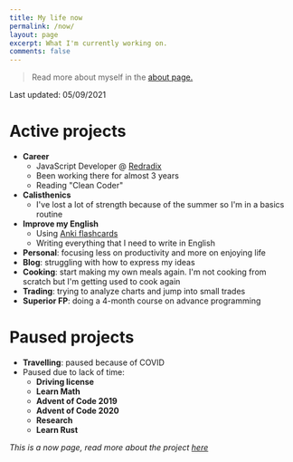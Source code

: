 ```yaml
---
title: My life now
permalink: /now/
layout: page
excerpt: What I'm currently working on.
comments: false
---
```


> Read more about myself in the [about page.](../about)

Last updated: 05/09/2021

# Active projects

- **Career**
  - JavaScript Developer @ [Redradix](https://redradix.com/)
  - Been working there for almost 3 years
  - Reading "Clean Coder"
- **Calisthenics**
  - I've lost a lot of strength because of the summer so I'm in a basics routine
- **Improve my English**
  - Using [Anki flashcards](https://apps.ankiweb.net/)
  - Writing everything that I need to write in English
- **Personal**: focusing less on productivity and more on enjoying life
- **Blog**: struggling with how to express my ideas
- **Cooking**: start making my own meals again. I'm not cooking from scratch but I'm getting used to cook again
- **Trading**: trying to analyze charts and jump into small trades
- **Superior FP**: doing a 4-month course on advance programming

# Paused projects

- **Travelling**: paused because of COVID
- Paused due to lack of time:
  - **Driving license**
  - **Learn Math**
  - **Advent of Code 2019**
  - **Advent of Code 2020**
  - **Research**
  - **Learn Rust**
 
_This is a now page, read more about the project [here](https://nownownow.com/about)_
